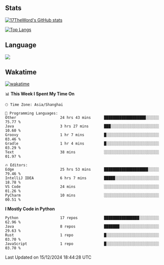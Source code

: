 ## Stats

[![17TheWord's GitHub stats](https://github-readme-stats.vercel.app/api?username=17TheWord&count_private=true&show_icons=true)](https://github.com/anuraghazra/github-readme-stats)

[![Top Langs](https://github-readme-stats.vercel.app/api/top-langs/?username=17TheWord&layout=compact&hide=html)](https://github.com/anuraghazra/github-readme-stats)

## Language

<img align="center" src="https://github-readme-stats-theword.vercel.app/api/wakatime?username=559772f0-9c03-4114-9e11-1b4b8b998e10&layout=compact&theme=dracula&hide_border=true">

## Wakatime

[![wakatime](https://wakatime.com/badge/user/559772f0-9c03-4114-9e11-1b4b8b998e10.svg)](https://wakatime.com/@559772f0-9c03-4114-9e11-1b4b8b998e10)

<!--START_SECTION:waka-->
📊 **This Week I Spent My Time On** 

```text
🕑︎ Time Zone: Asia/Shanghai

💬 Programming Languages: 
Other                    24 hrs 43 mins      ███████████████████░░░░░░   75.77 % 
Java                     3 hrs 27 mins       ███░░░░░░░░░░░░░░░░░░░░░░   10.60 % 
Groovy                   1 hr 7 mins         █░░░░░░░░░░░░░░░░░░░░░░░░   03.46 % 
Gradle                   1 hr 4 mins         █░░░░░░░░░░░░░░░░░░░░░░░░   03.29 % 
Text                     38 mins             ░░░░░░░░░░░░░░░░░░░░░░░░░   01.97 % 

🔥 Editors: 
Edge                     25 hrs 53 mins      ████████████████████░░░░░   79.46 % 
IntelliJ IDEA            6 hrs 7 mins        █████░░░░░░░░░░░░░░░░░░░░   18.78 % 
VS Code                  24 mins             ░░░░░░░░░░░░░░░░░░░░░░░░░   01.26 % 
PyCharm                  10 mins             ░░░░░░░░░░░░░░░░░░░░░░░░░   00.51 % 
```

**I Mostly Code in Python** 

```text
Python                   17 repos            ████████████████░░░░░░░░░   62.96 % 
Java                     8 repos             ███████░░░░░░░░░░░░░░░░░░   29.63 % 
Rust                     1 repo              █░░░░░░░░░░░░░░░░░░░░░░░░   03.70 % 
JavaScript               1 repo              █░░░░░░░░░░░░░░░░░░░░░░░░   03.70 % 
```




 Last Updated on 15/12/2024 18:44:28 UTC
<!--END_SECTION:waka-->
